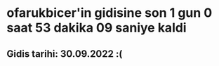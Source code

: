 # ofarukbicer'in gidisine son 1 gun 0 saat 53 dakika 09 saniye kaldi

## Gidis tarihi: 30.09.2022 :(
